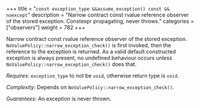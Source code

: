 +++
title = "`const exception_type &&assume_exception() const && noexcept`"
description = "Narrow contract const rvalue reference observer of the stored exception. Constexpr propagating, never throws."
categories = ["observers"]
weight = 782
+++

Narrow contract const rvalue reference observer of the stored exception. `NoValuePolicy::narrow_exception_check()` is first invoked, then the reference to the exception is returned. As a valid default constructed exception is always present, no undefined behaviour occurs unless `NoValuePolicy::narrow_exception_check()` does that.

*Requires*: `exception_type` to not be `void`, otherwise return type is `void`.

*Complexity*: Depends on `NoValuePolicy::narrow_exception_check()`.

*Guarantees*: An exception is never thrown.
